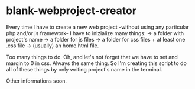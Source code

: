 # blank-webproject-creator

Every time I have to create a new web project -without using any particular php and/or js framework- I have to inizialize many things:
-> a folder with project's name
-> a folder for js files
-> a folder for css files + at least one .css file
-> (usually) an home.html file.

Too many things to do.
Oh, and let's not forget that we have to set <html> and <body> margin to 0 in css. Always the same thing.
So I'm creating this script to do all of these things by only writing project's name in the terminal.


Other informations soon.
